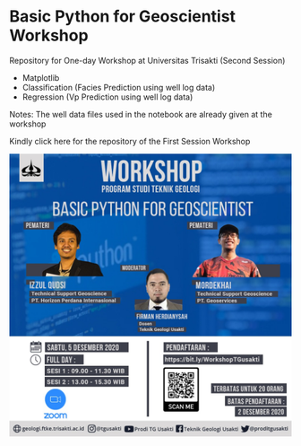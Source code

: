# Basic Python for Geoscientist Workshop
Repository for One-day Workshop at Universitas Trisakti (Second Session)
- Matplotlib
- Classification (Facies Prediction using well log data)
- Regression (Vp Prediction using well log data)

Notes: The well data files used in the notebook are already given at the workshop

Kindly click here for the repository of the First Session Workshop

![](images/poster.jpeg)
